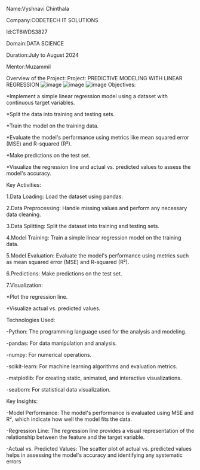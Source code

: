 Name:Vyshnavi Chinthala

Company:CODETECH IT SOLUTIONS

Id:CT6WDS3827

Domain:DATA SCIENCE

Duration:July to August 2024

Mentor:Muzammil

Overview of the Project: Project: PREDICTIVE MODELING WITH LINEAR REGRESSION
![image](https://github.com/user-attachments/assets/cb4e9d6f-7b27-4b76-814d-0862b35efe65)
![image](https://github.com/user-attachments/assets/5cddd085-3ec8-4da8-8e4d-0052ebb8817d)
![image](https://github.com/user-attachments/assets/8ed89cf6-3b16-4853-a033-002e82bf56c4)
Objectives:

*Implement a simple linear regression model using a dataset with continuous target variables.

*Split the data into training and testing sets.

*Train the model on the training data.

*Evaluate the model's performance using metrics like mean squared error (MSE) and R-squared (R²).

*Make predictions on the test set.

*Visualize the regression line and actual vs. predicted values to assess the model's accuracy.

Key Activities:

1.Data Loading: Load the dataset using pandas.

2.Data Preprocessing: Handle missing values and perform any necessary data cleaning.

3.Data Splitting: Split the dataset into training and testing sets.

4.Model Training: Train a simple linear regression model on the training data.

5.Model Evaluation: Evaluate the model's performance using metrics such as mean squared error (MSE) and R-squared (R²).

6.Predictions: Make predictions on the test set.

7.Visualization:

*Plot the regression line.

*Visualize actual vs. predicted values.

Technologies Used:

-Python: The programming language used for the analysis and modeling.

-pandas: For data manipulation and analysis.

-numpy: For numerical operations.

-scikit-learn: For machine learning algorithms and evaluation metrics.

-matplotlib: For creating static, animated, and interactive visualizations.

-seaborn: For statistical data visualization.

Key Insights:

-Model Performance: The model's performance is evaluated using MSE and R², which indicate how well the model fits the data.

-Regression Line: The regression line provides a visual representation of the relationship between the feature and the target variable.

-Actual vs. Predicted Values: The scatter plot of actual vs. predicted values helps in assessing the model's accuracy and identifying any systematic errors
